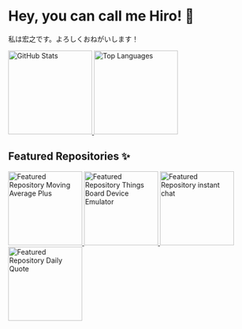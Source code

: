 # Hey, you can call me Hiro! 🤝
私は宏之です。よろしくおねがいします！

<div>
  <a href="https://github.com/AlexandreHiroyuki">
    <img height="170" alt="GitHub Stats" src="https://github-readme-stats.vercel.app/api?username=AlexandreHiroyuki&count_private=true&show_icons=true&theme=gruvbox" />
    <img height="170" alt="Top Languages" src="https://github-readme-stats.vercel.app/api/top-langs/?username=AlexandreHiroyuki&layout=compact&theme=gruvbox" />
  </a>
</div>

## Featured Repositories ✨
<a href="https://github.com/AlexandreHiroyuki/MovingAveragePlus">
  <img height="150" alt="Featured Repository Moving Average Plus" src="https://github-readme-stats.vercel.app/api/pin/?username=AlexandreHiroyuki&repo=MovingAveragePlus&theme=gruvbox" />
</a>
<a href="https://github.com/AlexandreHiroyuki/ThingsBoardDeviceEmulator">
  <img height="150" alt="Featured Repository Things Board Device Emulator" src="https://github-readme-stats.vercel.app/api/pin/?username=AlexandreHiroyuki&repo=ThingsBoardDeviceEmulator&theme=gruvbox" />
</a>
<a href="https://github.com/AlexandreHiroyuki/instant-chat">
  <img height="150" alt="Featured Repository instant chat" src="https://github-readme-stats.vercel.app/api/pin/?username=AlexandreHiroyuki&repo=instant-chat&theme=gruvbox" />
</a>
<a href="https://github.com/AlexandreHiroyuki/DailyQuote">
  <img height="150" alt="Featured Repository Daily Quote" src="https://github-readme-stats.vercel.app/api/pin/?username=AlexandreHiroyuki&repo=DailyQuote&theme=gruvbox" />
</a>

<!--
**AlexandreHiroyuki/AlexandreHiroyuki** is a ✨ _special_ ✨ repository because its `README.md` (this file) appears on your GitHub profile.

Here are some ideas to get you started:

- 🔭 I’m currently working on ...
- 🌱 I’m currently learning ...
- 👯 I’m looking to collaborate on ...
- 🤔 I’m looking for help with ...
- 💬 Ask me about ...
- 📫 How to reach me: ...
- 😄 Pronouns: ...
- ⚡ Fun fact: ...
-->
